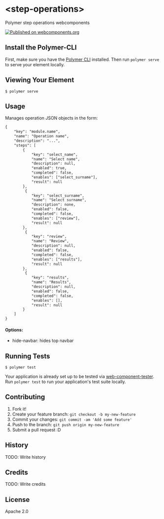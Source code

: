 # \<step-operations\>

Polymer step operations webcomponents

[![Published on webcomponents.org](https://img.shields.io/badge/webcomponents.org-published-blue.svg)](https://www.webcomponents.org/element/owner/my-element)


## Install the Polymer-CLI

First, make sure you have the [Polymer CLI](https://www.npmjs.com/package/polymer-cli) installed. Then run `polymer serve` to serve your element locally.

## Viewing Your Element

```
$ polymer serve
```


## Usage

Manages operation JSON objects in the form:

```html
{
    "key": "module.name",
    "name": "Operation name",
    "description": "...",
    "steps": [
        {
            "key": "select_name",
            "name": "Select name",
            "description": null,
            "enabled": true,
            "completed": false,
            "enables": ["select_surname"],
            "result": null
        },
         {
            "key": "select_surname",
            "name": "Select surname",
            "description": none,
            "enabled": false,
            "completed": false,
            "enables": ["review"],
            "result": null
        },
         {
            "key": "review",
            "name": "Review",
            "description": null,
            "enabled": false,
            "completed": false,
            "enables": ["results"],
            "result": null
        },
         {
            "key": "results",
            "name": "Results",
            "description": null,
            "enabled": false,
            "completed": false,
            "enables": [],
            "result": null
        }
    ]
}
```

#### Options:
- hide-navbar: hides top navbar


## Running Tests

```
$ polymer test
```

Your application is already set up to be tested via [web-component-tester](https://github.com/Polymer/web-component-tester). Run `polymer test` to run your application's test suite locally.

## Contributing

1. Fork it!
2. Create your feature branch: `git checkout -b my-new-feature`
3. Commit your changes: `git commit -am 'Add some feature'`
4. Push to the branch: `git push origin my-new-feature`
5. Submit a pull request :D


## History

TODO: Write history


## Credits

TODO: Write credits


## License

Apache 2.0